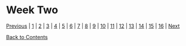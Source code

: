 # Week Two

[Previous](https://github.com/Jason-MacDonald/WEB701-Journal/blob/master/week-one) | 
[1](https://github.com/Jason-MacDonald/WEB701-Journal/blob/master/week-one.md) | 
[2](https://github.com/Jason-MacDonald/WEB701-Journal/blob/master/week-two.md) | 
[3](https://github.com/Jason-MacDonald/WEB701-Journal/blob/master/week-three.md) | 
[4](https://github.com/Jason-MacDonald/WEB701-Journal/blob/master/week-four.md) | 
[5](https://github.com/Jason-MacDonald/WEB701-Journal/blob/master/week-five.md) | 
[6](https://github.com/Jason-MacDonald/WEB701-Journal/blob/master/week-six.md) | 
[7](https://github.com/Jason-MacDonald/WEB701-Journal/blob/master/week-seven.md) | 
[8](https://github.com/Jason-MacDonald/WEB701-Journal/blob/master/week-eight.md) | 
[9](https://github.com/Jason-MacDonald/WEB701-Journal/blob/master/week-nine.md) | 
[10](https://github.com/Jason-MacDonald/WEB701-Journal/blob/master/week-ten.md) | 
[11](https://github.com/Jason-MacDonald/WEB701-Journal/blob/master/week-eleven.md) | 
[12](https://github.com/Jason-MacDonald/WEB701-Journal/blob/master/week-twelve.md) | 
[13](https://github.com/Jason-MacDonald/WEB701-Journal/blob/master/week-thirteen.md) | 
[14](https://github.com/Jason-MacDonald/WEB701-Journal/blob/master/week-fourteen.md) | 
[15](https://github.com/Jason-MacDonald/WEB701-Journal/blob/master/week-fifteen.md) | 
[16](https://github.com/Jason-MacDonald/WEB701-Journal/blob/master/week-sixteen.md) |
[Next](https://github.com/Jason-MacDonald/WEB701-Journal/blob/master/week-three.md)

[Back to Contents](https://github.com/Jason-MacDonald/WEB701-Journal/blob/master/README.md)

